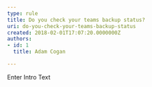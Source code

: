 ```yaml
---
type: rule
title: Do you check your teams backup status?
uri: do-you-check-your-teams-backup-status
created: 2018-02-01T17:07:20.0000000Z
authors:
- id: 1
  title: Adam Cogan

---
```




<span class='intro'> Enter Intro Text </span>




